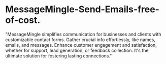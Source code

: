 # MessageMingle-Send-Emails-free-of-cost.
 "MessageMingle simplifies communication for businesses and clients with customizable contact forms. Gather crucial info effortlessly, like names, emails, and messages. Enhance customer engagement and satisfaction, whether for support, lead generation, or feedback collection. It's the ultimate solution for fostering lasting connections."
